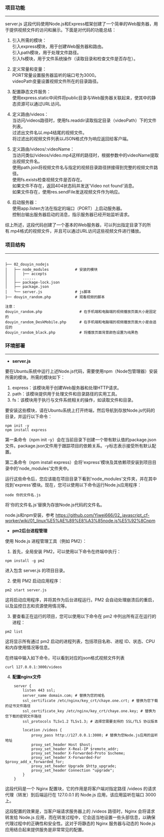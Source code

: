 ### 项目功能
---

server.js 这段代码使用Node.js和Express框架创建了一个简单的Web服务器，用于提供视频文件的访问和展示。下面是对代码的功能总结：

1. 引入所需的模块：   
    引入express模块，用于创建Web服务器和路由。       
    引入path模块，用于处理文件路径。          
    引入fs模块，用于文件系统操作（读取目录和检查文件是否存在）。           

2. 定义常量和变量：   
    PORT常量设置服务器监听的端口号为3000。           
    videoPath变量设置视频文件所在的目录路径。           

3. 配置静态文件服务：   
    使用express.static中间件将public目录与Web服务器关联起来，使其中的静态资源可以通过URL访问。     

4. 定义路由/videos：   
    当访问/videos路径时，使用fs.readdir读取指定目录（videoPath）下的文件列表。         
    过滤出文件名以.mp4结尾的视频文件。          
    将过滤出的视频文件列表以JSON格式作为响应返回给客户端。            

5. 定义路由/videos/:videoName：   
    当访问类似/videos/video.mp4这样的路径时，根据参数中的videoName提取出视频文件名。            
    使用path.join将视频文件名与指定的视频目录路径拼接得到完整的视频文件路径。           
    使用fs.exists检查视频文件是否存在。          
    如果文件不存在，返回404状态码并发送'Video not found'消息。         
    如果文件存在，使用res.sendFile发送视频文件作为响应。            

6. 启动服务器：   
    使用app.listen方法在指定的端口（PORT）上启动服务器。         
    控制台输出服务器启动的消息，指示服务器已经开始监听请求。          
 
综上所述，这段代码创建了一个基本的Web服务器，可以列出指定目录下的所有.mp4格式的视频文件，并且可以通过URL访问这些视频文件进行播放。


### 项目结构
---

```

├── 02_douyin_nodejs
│   ├── node_modules            # 安装的模块
│   │   ├── accepts
│   │   ......
│   ├── package-lock.json
│   ├── package.json
│   └── server.js               # js脚本
├── douyin_random.php           # 观看视频的脚本

注意：
douyin_random.php                 # 在手机端和电脑端的视频播放页面大小是固定的
douyin_random_DeskMobile.php      # 在手机端和电脑端的视频播放页面大小是自适应的
douyin_random_black.php           # 将播放页面背景颜色设置为纯黑色

```



### 环境部署
---

- **server.js**

要在Ubuntu系统中运行上述Node.js代码，需要使用npm（Node包管理器）安装所需的模块。所需的模块如下：

1. express：该模块用于创建Web服务器和处理HTTP请求。
1. path：该模块提供用于处理文件和目录路径的实用工具。
1. fs：该模块用于执行与文件系统相关的操作，如读取文件和目录。

要安装这些模块，请在Ubuntu系统上打开终端，然后导航到存放Node.js代码的目录，并运行以下命令：

```
npm init -y
npm install express
```

第一条命令（npm init -y）会在当前目录下创建一个带有默认值的package.json文件。package.json文件用于跟踪项目的依赖关系。-y标志表示接受所有默认配置。

第二条命令（npm install express）会将'express'模块及其依赖项安装到项目目录中的'node_modules'文件夹中。

运行这些命令后，您应该能在项目目录下看到'node_modules'文件夹，并在其中找到'express'模块。现在，您可以使用以下命令运行Node.js应用程序：

```
node 你的文件名.js
```

将'你的文件名.js'替换为存放Node.js代码的文件名。

node.js和npm安装，参考
https://github.com/Yiwei666/02_javascript_cf-worker/wiki/01_linux%E5%AE%89%E8%A3%85node.js%E5%92%8Cnpm


- **pm2后台进程管理**

使用 Node.js 进程管理工具（例如 PM2）：

1. 首先，全局安装 PM2，可以使用以下命令在终端中执行：

```
npm install -g pm2
```

进入包含 server.js 的项目目录。

2. 使用 PM2 启动应用程序：

```
pm2 start server.js
```

这将启动应用程序，并将其作为后台进程运行。PM2 会自动处理崩溃后的重启，以及监控日志和资源使用情况等。

3. 要查看正在运行的项目，您可以使用以下命令在 pm2 中列出所有正在运行的进程：

```
pm2 list
```

这将显示所有通过 pm2 启动的进程列表，包括项目名称、进程 ID、状态、CPU 和内存使用情况等信息。

在终端中输入如下命令，可以看到对应的json格式视频文件列表

```
curl 127.0.0.1:3000/videos 
```

4. **配置nginx文件**

```
    server {
        listen 443 ssl;
        server_name domain.com; # 替换为您的域名
        ssl_certificate /etc/nginx/key_crt/chaye.one.crt; # 替换为您下载的证书文件路径
        ssl_certificate_key /etc/nginx/key_crt/chaye.one.key; # 替换为您下载的密钥文件路径
        ssl_protocols TLSv1.2 TLSv1.3; # 选择您需要支持的 SSL/TLS 协议版本

        location /videos {
            proxy_pass http://127.0.0.1:3000; # 替换为您Node.js应用的监听地址
            proxy_set_header Host $host;
            proxy_set_header X-Real-IP $remote_addr;
            proxy_set_header X-Forwarded-Proto $scheme;
            proxy_set_header X-Forwarded-For $proxy_add_x_forwarded_for;
            proxy_set_header Upgrade $http_upgrade;
            proxy_set_header Connection "upgrade";
        }
    }	

```

这段代码是一个 Nginx 配置块，它的作用是将客户端对指定路径 /videos 的请求代理（转发）到后端运行在 127.0.0.1 的 Node.js 应用，该应用监听在端口 3000 上。

这段配置的效果是，当客户端请求服务器上的 /videos 路径时，Nginx 会将请求转发给 Node.js 应用，而在转发过程中，它会适当地设置一些头部信息，以确保代理过程中的正确性和安全性。这对于将静态的 Nginx 服务器与动态的 Node.js 应用结合起来提供服务是非常常见的配置。


